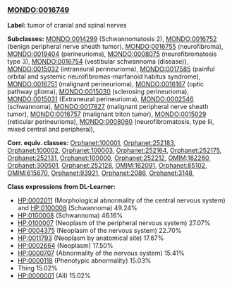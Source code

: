 
### [MONDO:0016749](http://purl.obolibrary.org/obo/MONDO_0016749)
**Label:** tumor of cranial and spinal nerves

**Subclasses:** [MONDO:0014299](http://purl.obolibrary.org/obo/MONDO_0014299) (Schwannomatosis 2), [MONDO:0016752](http://purl.obolibrary.org/obo/MONDO_0016752) (benign peripheral nerve sheath tumor), [MONDO:0016755](http://purl.obolibrary.org/obo/MONDO_0016755) (neurofibroma), [MONDO:0019404](http://purl.obolibrary.org/obo/MONDO_0019404) (perineurioma), [MONDO:0008075](http://purl.obolibrary.org/obo/MONDO_0008075) (neurofibromatosis type 3), [MONDO:0016754](http://purl.obolibrary.org/obo/MONDO_0016754) (vestibular schwannoma (disease)), [MONDO:0015032](http://purl.obolibrary.org/obo/MONDO_0015032) (intraneural perineurioma), [MONDO:0017585](http://purl.obolibrary.org/obo/MONDO_0017585) (painful orbital and systemic neurofibromas-marfanoid habitus syndrome), [MONDO:0016751](http://purl.obolibrary.org/obo/MONDO_0016751) (malignant perineurioma), [MONDO:0016167](http://purl.obolibrary.org/obo/MONDO_0016167) (optic pathway glioma), [MONDO:0015030](http://purl.obolibrary.org/obo/MONDO_0015030) (sclerosing perineurioma), [MONDO:0015031](http://purl.obolibrary.org/obo/MONDO_0015031) (Extraneural perineurioma), [MONDO:0002546](http://purl.obolibrary.org/obo/MONDO_0002546) (schwannoma), [MONDO:0017827](http://purl.obolibrary.org/obo/MONDO_0017827) (malignant peripheral nerve sheath tumor), [MONDO:0016757](http://purl.obolibrary.org/obo/MONDO_0016757) (malignant triton tumor), [MONDO:0015029](http://purl.obolibrary.org/obo/MONDO_0015029) (reticular perineurioma), [MONDO:0008080](http://purl.obolibrary.org/obo/MONDO_0008080) (neurofibromatosis, type Iii, mixed central and peripheral), 

**Corr. equiv. classes:** [Orphanet:100001](http://www.orpha.net/ORDO/Orphanet_100001), [Orphanet:252183](http://www.orpha.net/ORDO/Orphanet_252183), [Orphanet:100002](http://www.orpha.net/ORDO/Orphanet_100002), [Orphanet:100003](http://www.orpha.net/ORDO/Orphanet_100003), [Orphanet:252164](http://www.orpha.net/ORDO/Orphanet_252164), [Orphanet:252175](http://www.orpha.net/ORDO/Orphanet_252175), [Orphanet:252131](http://www.orpha.net/ORDO/Orphanet_252131), [Orphanet:100000](http://www.orpha.net/ORDO/Orphanet_100000), [Orphanet:252212](http://www.orpha.net/ORDO/Orphanet_252212), [OMIM:162260](http://purl.obolibrary.org/obo/OMIM_162260), [Orphanet:300501](http://www.orpha.net/ORDO/Orphanet_300501), [Orphanet:252128](http://www.orpha.net/ORDO/Orphanet_252128), [OMIM:162091](http://purl.obolibrary.org/obo/OMIM_162091), [Orphanet:85102](http://www.orpha.net/ORDO/Orphanet_85102), [OMIM:615670](http://purl.obolibrary.org/obo/OMIM_615670), [Orphanet:93921](http://www.orpha.net/ORDO/Orphanet_93921), [Orphanet:2086](http://www.orpha.net/ORDO/Orphanet_2086), [Orphanet:3148](http://www.orpha.net/ORDO/Orphanet_3148), 

**Class expressions from DL-Learner:**

- [HP:0002011](http://purl.obolibrary.org/obo/HP_0002011) (Morphological abnormality of the central nervous system) and [HP:0100008](http://purl.obolibrary.org/obo/HP_0100008) (Schwannoma) 49.24%
- [HP:0100008](http://purl.obolibrary.org/obo/HP_0100008) (Schwannoma) 46.16%
- [HP:0100007](http://purl.obolibrary.org/obo/HP_0100007) (Neoplasm of the peripheral nervous system) 27.07%
- [HP:0004375](http://purl.obolibrary.org/obo/HP_0004375) (Neoplasm of the nervous system) 22.70%
- [HP:0011793](http://purl.obolibrary.org/obo/HP_0011793) (Neoplasm by anatomical site) 17.67%
- [HP:0002664](http://purl.obolibrary.org/obo/HP_0002664) (Neoplasm) 17.50%
- [HP:0000707](http://purl.obolibrary.org/obo/HP_0000707) (Abnormality of the nervous system) 15.41%
- [HP:0000118](http://purl.obolibrary.org/obo/HP_0000118) (Phenotypic abnormality) 15.03%
- Thing 15.02%
- [HP:0000001](http://purl.obolibrary.org/obo/HP_0000001) (All) 15.02%


